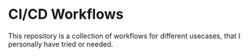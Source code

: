 # CI/CD Workflows

This repository is a collection of workflows for different usecases, that I personally have tried or needed.
